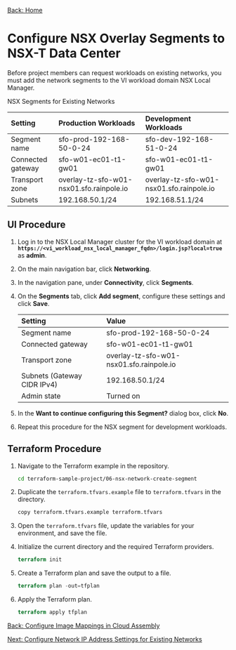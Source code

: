 [Back: Home](README.md)

# Configure NSX Overlay Segments to NSX-T Data Center

Before project members can request workloads on existing networks, you must add the network segments to the VI workload domain NSX Local Manager.

NSX Segments for Existing Networks

| **Setting**       | **Production Workloads**                 | **Development Workloads**                |
| :-                | :-                                       | :-                                       |
| Segment name      | sfo-prod-192-168-50-0-24                 | sfo-dev-192-168-51-0-24                  |
| Connected gateway | sfo-w01-ec01-t1-gw01                     | sfo-w01-ec01-t1-gw01                     |
| Transport zone    | overlay-tz-sfo-w01-nsx01.sfo.rainpole.io | overlay-tz-sfo-w01-nsx01.sfo.rainpole.io |
| Subnets           | 192.168.50.1/24                          | 192.168.51.1/24                          |

## UI Procedure

1. Log in to the NSX Local Manager cluster for the VI workload domain at **`https://<vi_workload_nsx_local_manager_fqdn>/login.jsp?local=true`** as **admin**.

2. On the main navigation bar, click **Networking**.

3. In the navigation pane, under **Connectivity**, click **Segments**.

4. On the **Segments** tab, click **Add segment**, configure these settings and click **Save**.

   | **Setting**                 | **Value**                                |
   | :-                          | :-                                       |
   | Segment name                | sfo-prod-192-168-50-0-24                 |
   | Connected gateway           | sfo-w01-ec01-t1-gw01                     |
   | Transport zone              | overlay-tz-sfo-w01-nsx01.sfo.rainpole.io |
   | Subnets (Gateway CIDR IPv4) | 192.168.50.1/24                          |
   | Admin state                 | Turned on                                |

5. In the **Want to continue configuring this Segment?** dialog box, click **No**.

6. Repeat this procedure for the NSX segment for development workloads.

## Terraform Procedure

1. Navigate to the Terraform example in the repository.

   ```bash
   cd terraform-sample-project/06-nsx-network-create-segment
   ```

2. Duplicate the `terraform.tfvars.example` file to `terraform.tfvars` in the directory.

   ```bash
   copy terraform.tfvars.example terraform.tfvars
   ```

3. Open the `terraform.tfvars` file, update the variables for your environment, and save the file.

4. Initialize the current directory and the required Terraform providers.

   ```terraform
   terraform init
   ```

5. Create a Terraform plan and save the output to a file.

   ```terraform
   terraform plan -out=tfplan
   ```  

6. Apply the Terraform plan.

   ```terraform
   terraform apply tfplan
   ```

[Back: Configure Image Mappings in Cloud Assembly](5-configure-image-mappings.md)

[Next: Configure Network IP Address Settings for Existing Networks](7-configure-segment-networking.md)
